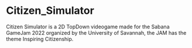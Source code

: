 # Citizen_Simulator
 Citizen Simulator is a 2D TopDown videogame made for the Sabana GameJam 2022 organized by the University of Savannah, the JAM has the theme Inspiring Citizenship.

